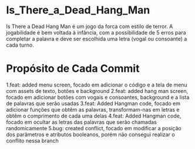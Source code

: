 # Is_There_a_Dead_Hang_Man

Is There a Dead Hang Man é um jogo da forca com estilo de terror. A jogabilidade é bem voltada à infância, com a possibilidade de 5 erros para completar a palavra e deve ser escolhida uma letra (vogal ou consoante) a cada turno. 

# Propósito de Cada Commit 

1.feat: added menu screen, focado em adicionar o código e a tela de menu com assets de texto, botões e background 
2.feat: added hang man screen, focado em adicionar botões com vogais e consoantes, background e a lista de palavras que serão usadas
3.feat: Added Hangman code, focado em adicionar funções que obtêm as palavras, transformam-nas em letras e obtêm o comprimento de cada uma delas
4.feat: Added Hangman code, focado em ocultar as letras das palavras que serão chamadas randomicamente
5.bug: created conflict, focado em modificar a posição dos parâmetros e atributos booleanos, porém não consegui realizar o conflito nessa branch
